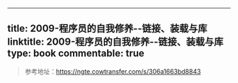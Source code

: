 
---
title: 2009-程序员的自我修养--链接、装载与库
linktitle: 2009-程序员的自我修养--链接、装载与库
type: book
commentable: true
---

> 参考地址：https://ngte.cowtransfer.com/s/306a1663bd8843

    